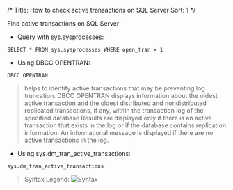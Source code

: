 /*
Title: How to check active transactions on SQL Server
Sort: 1
*/

Find active transactions on SQL Server

* Query with sys.sysprocesses:

`SELECT * FROM sys.sysprocesses WHERE open_tran = 1`

* Using DBCC OPENTRAN:

`DBCC OPENTRAN`

> helps to identify active transactions that may be preventing log truncation. 
> DBCC OPENTRAN displays information about the oldest active transaction and the oldest distributed and nondistributed replicated transactions, if any, within the transaction log of the specified database
> Results are displayed only if there is an active transaction that exists in the log or if the database contains replication information. 
An informational message is displayed if there are no active transactions in the log.

* Using sys.dm_tran_active_transactions:

`sys.dm_tran_active_transactions`

> Syntax Legend:
![Syntax](https://i.stack.imgur.com/eCTUJ.png)